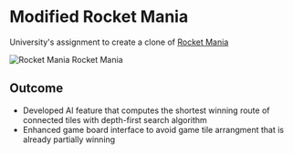# Modified Rocket Mania
University's assignment to create a clone of [Rocket Mania](http://www.games.com/play/popcap-games/rocket-mania)

![Rocket Mania](http://screenshots.en.sftcdn.net/en/scrn/29000/29175/rocket-mania-5.jpg)
Rocket Mania

## Outcome
- Developed AI feature that computes the shortest winning route of connected tiles with depth-first search algorithm
- Enhanced game board interface to avoid game tile arrangment that is already partially winning
